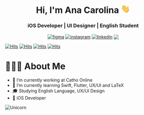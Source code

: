 <h1 align="center">Hi, I'm Ana Carolina <img src="https://raw.githubusercontent.com/ABSphreak/ABSphreak/master/gifs/Hi.gif" width="30px"></h1>
<h3 align="center">iOS Developer | UI Designer | English Student</h3>

<p align="center">
<!-- <a href="https://www.facebook.com/acarolsf/" target="blank"><img align="center" src="https://img.icons8.com/color/50/000000/facebook-new.png" alt="facebook" /></a> -->
<a href="https://www.figma.com/@acarolsf"target="blank"><img align="center" src="https://img.icons8.com/color/48/000000/figma--v2.png" alt="figma" /></a>
<a href="https://www.instagram.com/acarolsf"target="blank"><img align="center" src="https://img.icons8.com/color/48/000000/instagram-new--v1.png" alt="instagram" /></a>
<a href="https://www.linkedin.com/in/acarolsf/" target="blank"><img align="center" src="https://img.icons8.com/color/48/000000/linkedin.png" alt="linkedin" /></a>
<a href = "mailto: cscarol20@gmail.com"><img align="center" src="https://img.icons8.com/color/48/000000/gmail.png" /></a>
</p>

[![Hits](https://hits.seeyoufarm.com/api/count/incr/badge.svg?url=https%3A%2F%2Fgithub.com%2Facarolsf&count_bg=%23BA90D7&title_bg=%23555555&icon=github.svg&icon_color=%23E7E7E7&title=git&edge_flat=false)](https://hits.seeyoufarm.com)
[![Hits](https://hits.seeyoufarm.com/api/count/incr/badge.svg?url=https%3A%2F%2Fwww.figma.com%2F%40acarolsf&count_bg=%23D790B8&title_bg=%23555555&icon=figma.svg&icon_color=%23E7E7E7&title=figma&edge_flat=false)](https://hits.seeyoufarm.com)
[![Hits](https://hits.seeyoufarm.com/api/count/incr/badge.svg?url=https%3A%2F%2Fwww.instagram.com%2Facarolsf&count_bg=%23D96969&title_bg=%23555555&icon=instagram.svg&icon_color=%23E7E7E7&title=instagram&edge_flat=false)](https://hits.seeyoufarm.com)
[![Hits](https://hits.seeyoufarm.com/api/count/incr/badge.svg?url=https%3A%2F%2Fwww.linkedin.com%2Fin%2Facarolsf&count_bg=%23698AD9&title_bg=%23555555&icon=linkedin.svg&icon_color=%23E7E7E7&title=linkedin&edge_flat=false)](https://hits.seeyoufarm.com)

# 👩🏽‍💻 About Me 
 
- 🔭  I’m currently working at Catho Online
- 🌱  I’m currently learning Swift, Flutter, UX/UI and LaTeX
- 🎓  Studying English Language, UX/UI Design
- 💼  iOS Developer
 
<img width=300px alt="Unicorn" src="https://media.giphy.com/media/3ohs4BSacFKI7A717y/giphy.gif" />

